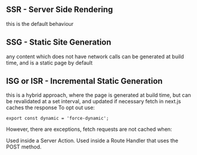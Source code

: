 ## SSR - Server Side Rendering
this is the default behaviour

## SSG - Static Site Generation
any content which does not have network calls can be generated at build time, and is a static page by default

## ISG or ISR - Incremental Static Generation
this is a hybrid approach, where the page is generated at build time, but can be revalidated at a set interval, and updated if necessary
fetch in next.js caches the response To opt out use:
```
export const dynamic = 'force-dynamic';
```
However, there are exceptions, fetch requests are not cached when:

Used inside a Server Action.
Used inside a Route Handler that uses the POST method.